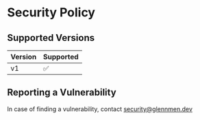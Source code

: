 # Security Policy

## Supported Versions

| Version | Supported          |
| ------- | ------------------ |
| v1      | :white_check_mark: |

## Reporting a Vulnerability

In case of finding a vulnerability, contact security@glennmen.dev
